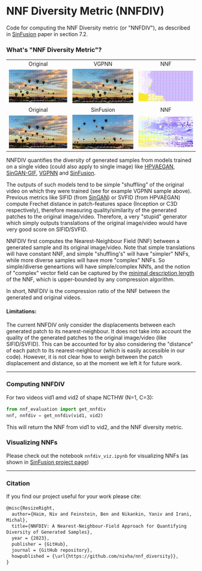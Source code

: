 # NNF Diversity Metric (NNFDIV)
Code for computing the NNF Diversity metric (or "NNFDIV"), as described in [SinFusion](https://yaniv.nikankin.com/sinfusion/) paper in section 7.2. 

### What's "NNF Diversity Metric"?

<table>
<tr style="text-align: center"><td>Original</td><td>VGPNN</td><td>NNF</td></tr>
<tr>
<td><img src='static/vid_orig.gif' style="text-align:left" width=256></td>
<td><img src='static/vid_vgpnn.gif' style="text-align:left" width=256></td>
<td><img src='static/NNF_TH_vgpnn.gif' style="text-align:left" width=256></td>
</tr>
<tr style="text-align: center"><td>Original</td><td>SinFusion</td><td>NNF</td></tr>
<tr>
<td><img src='static/vid_orig.gif' style="text-align:left" width=256></td>
<td><img src='static/vid_sinfusion.gif' style="text-align:left" width=256></td>
<td><img src='static/NNF_TH_sinfusion.gif' style="text-align:left" width=256></td>
</tr>
</table>


NNFDIV quantifies the diversity of generated samples from models 
trained on a single video (could also apply to single image) like 
[HPVAEGAN](https://shirgur.github.io/hp-vae-gan/), 
[SinGAN-GIF](https://rajat95.github.io/singan-gif/), 
[VGPNN](https://nivha.github.io/vgpnn/)
and [SinFusion](https://yaniv.nikankin.com/sinfusion/). 

The outputs of such models tend to be simple "shuffling" 
of the original video on which they were trained (see for example VGPNN sample above). Previous metrics like SIFID (from [SinGAN](https://tamarott.github.io/SinGAN.htm)) or SVFID (from HPVAEGAN) 
compute Frechet distance in patch-features space (Inception or C3D respectively), 
therefore measuring quality/similarity of the generated patches to the original image/video.
Therefore, a very "stupid" generator which simply outputs translations of the original image/video
would have very good score on SIFID/SVFID.

NNFDIV first computes the Nearest-Neighbour Field (NNF) between 
a generated sample and its original image/video. Note that simple translations will 
have constant NNF, and simple "shuffling's" will have "simpler" NNFs, while more diverse
samples will have more "complex" NNFs. So simple/diverse geneartions will have simple/complex
NNfs, and the notion of "complex" vector field can be captured by the
[minimal description length](https://en.wikipedia.org/wiki/Minimum_description_length) of the NNF, 
which is upper-bounded by any compression algorithm.

In short, NNFDIV is the compression ratio of the NNF between the generated and original videos.



#### Limitations:

The current NNFDIV only consider the displacements between each generated patch to its nearest-neighbour.
It does not take into account the quality of the generated patches to the original image/video 
(like SIFID/SVFID). This can be accounted for by also considering the "distance" of each patch 
to its nearest-neighbour (which is easily accessible in our code). However, it is not clear how to
weigh between the patch displacement and distance, so at the moment we left it for future work.

<hr>

### Computing NNFDIV

For two videos vid1 amd vid2 of shape NCTHW (N=1, C=3):

```python
from nnf_evaluation import get_nnfdiv
nnf, nnfdiv = get_nnfdiv(vid1, vid2)
```

This will return the NNF from vid1 to vid2, and the NNF diversity metric.

### Visualizing NNFs

Please check out the notebook ```nnfdiv_viz.ipynb``` for visualizing NNFs (as shown in 
[SinFusion project page](https://yaniv.nikankin.com/sinfusion/static/experiments.html))

<hr>

### Citation
If you find our project useful for your work please cite:

```
@misc{ResizeRight,
  author={Haim, Niv and Feinstein, Ben and Nikankin, Yaniv and Irani, Michal},
  title={NNFDIV: A Nearest-Neighbour-Field Approach for Quantifying Diversity of Generated Samples},
  year = {2023},
  publisher = {GitHub},
  journal = {GitHub repository},
  howpublished = {\url{https://github.com/nivha/nnf_diversity}},
}
```
